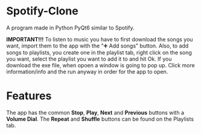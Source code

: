 # Spotify-Clone
A program made in Python PyQt6 similar to Spotify.

**IMPORTANT!!!**
To listen to music you have to first download the songs you want, import them to the app with the "➕ Add songs" button. 
Also, to add songs to playlists, you create one in the playlist tab, right click on the song you want, select the playlist you want to add it to and hit Ok. 
If you download the exe file, when opoen a window is going to pop up. Click more information/info and the run anyway in order for the app to open.

# Features
The app has the common **Stop**, **Play**, **Next** and **Previous** buttons with a **Volume Dial**.
The **Repeat** and **Shuffle** buttons can be found on the Playlists tab.  

